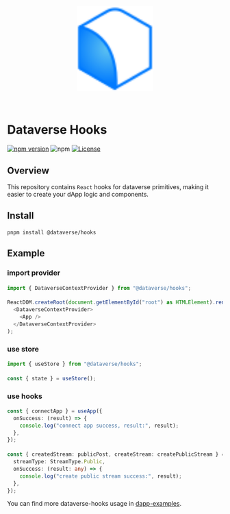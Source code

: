 <br/>
<p align="center">
<a href=" " target="_blank">
<img src="https://github.com/dataverse-os/dataverse-connector/raw/main/logo.svg" width="180" alt="Dataverse logo">
</a >
</p >
<br/>

# Dataverse Hooks

[![npm version](https://img.shields.io/npm/v/@dataverse/hooks.svg)](https://www.npmjs.com/package/@dataverse/hooks)
![npm](https://img.shields.io/npm/dw/@dataverse/hooks)
[![License](https://img.shields.io/npm/l/@dataverse/hooks.svg)](https://github.com/dataverse-os/hooks/blob/main/LICENSE.md)


## Overview

This repository contains `React` hooks for dataverse primitives, making it
easier to create your dApp logic and components.

## Install

```
pnpm install @dataverse/hooks
```

## Example
### import provider
```typescript
import { DataverseContextProvider } from "@dataverse/hooks";

ReactDOM.createRoot(document.getElementById("root") as HTMLElement).render(
  <DataverseContextProvider>
    <App />
  </DataverseContextProvider>
);
```

### use store
```typescript
import { useStore } from "@dataverse/hooks";

const { state } = useStore();
```

### use hooks
```typescript
const { connectApp } = useApp({
  onSuccess: (result) => {
    console.log("connect app success, result:", result);
  },
});

const { createdStream: publicPost, createStream: createPublicStream } = useCreateStream({
  streamType: StreamType.Public,
  onSuccess: (result: any) => {
    console.log("create public stream success:", result);
  },
});
```

You can find more dataverse-hooks usage in
[dapp-examples](https://github.com/dataverse-os/dapp-examples).
